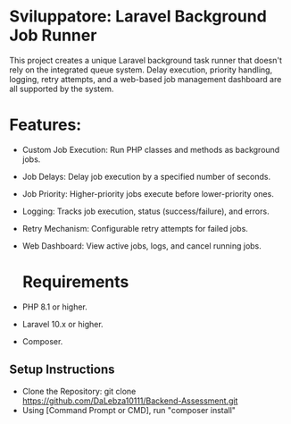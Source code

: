 <h1 center>Sviluppatore: Laravel Background Job Runner</h1>

<p>This project creates a unique Laravel background task runner that doesn't rely on the integrated queue system. Delay execution, priority handling, logging, retry attempts, and a web-based job management dashboard are all supported by the system.</p>

# Features:
- Custom Job Execution: Run PHP classes and methods as background jobs.
- Job Delays: Delay job execution by a specified number of seconds.
- Job Priority: Higher-priority jobs execute before lower-priority ones.
- Logging: Tracks job execution, status (success/failure), and errors.
- Retry Mechanism: Configurable retry attempts for failed jobs.
- Web Dashboard: View active jobs, logs, and cancel running jobs.

  # Requirements
- PHP 8.1 or higher.
- Laravel 10.x or higher.
- Composer.

## Setup Instructions
- Clone the Repository: git clone https://github.com/DaLebza10111/Backend-Assessment.git
- Using [Command Prompt or CMD], run "composer install"
